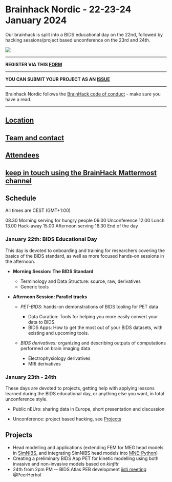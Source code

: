 # Brainhack Nordic - 22-23-24 January 2024

Our brainhack is split into a BIDS educational day on the 22nd, followed by hacking sessions/project based unconference on the 23rd and 24th. 

<img src="https://github.com/openneuropet/outreach/blob/main/Brainhack-Nordic2021/braindk_small.png">

----------------------------------------------------------------------------------------------------
   **REGISTER VIA THIS [FORM](https://forms.gle/orGjjeJSNXYpcHAK7)**

----------------------------------------------------------------------------------------------------
   **YOU CAN SUBMIT YOUR PROJECT AS AN [ISSUE](https://github.com/openneuropet/outreach/issues/new/choose)**  

----------------------------------------------------------------------------------------------------    
Brainhack Nordic follows the [BrainHack code of conduct](https://github.com/openneuropet/outreach/blob/main/Brainhack-Nordic2021/code_of_conduct.md) - make sure you have a read.  

----------------------------------------------------------------------------------------------------  
## [Location](https://github.com/openneuropet/outreach/blob/main/Brainhack-Nordic2024/location.md)

## [Team and contact](https://github.com/openneuropet/outreach/blob/main/Brainhack-Nordic2024/team.md)

## [Attendees](https://github.com/openneuropet/outreach/blob/main/Brainhack-Nordic2024/attendees.md)

## [keep in touch using the BrainHack Mattermost channel](https://mattermost.brainhack.org/brainhack/channels/bhg21-openneuropet)  

## Schedule

All times are CEST (GMT+1:00)

08.30 Morning serving for hungry people
09.00 Unconference
12.00 Lunch
13.00 Hack-away
15.00 Afternoon serving
16.30 End of the day

### January 22th: BIDS Educational Day

This day is devoted to onboarding and training for researchers covering the basics of the BIDS standard, as well as more focused hands-on sessions in the afternoon. 

- **Morning Session: The BIDS Standard**
   - Terminology and Data Structure: source, raw, derivatives
   - Generic tools

- **Afternoon Session: Parallel tracks**
   - *PET-BIDS*: hands-on demonstrations of BIDS tooling for PET data
      - Data Curation: Tools for helping you more easily convert your data to BIDS.
      - BIDS Apps: How to get the most out of your BIDS datasets, with existing and upcoming tools.

   - *BIDS derivatives:* organizing and describing outputs of computations performed on brain imaging data
      - Electrophysiology derivatives
      - MRI derivatives


### January 23th - 24th

These days are devoted to projects, getting help with applying lessons learned during the BIDS educational day, or anything else you want, in total unconference style. 

- Public nEUro: sharing data in Europe, short presentation and discussion

- Unconference: project based hacking, see [Projects](#projects)

## Projects
- Head modelling and applications (extending FEM for MEG head models in [SimNIBS](https://simnibs.org), and integrating SimNIBS head models into [MNE-Python](https://mne.tools))
- Creating a preliminary BIDS App PET for kinetic modelling using both invasive and non-invasive models based on *kinfitr*
- 24th from 2pm PM -- BIDS Atlas PEB development [jisti meeting](https://meet.jit.si/BIDS_connectivity_project_meeting) @PeerHerhol
